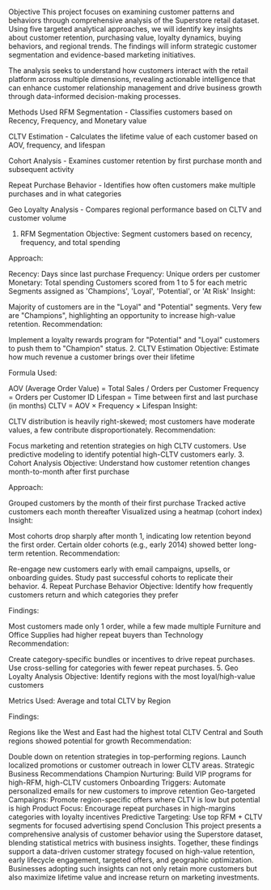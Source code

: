 Objective
This project focuses on examining customer patterns and behaviors through comprehensive analysis of the Superstore retail dataset. Using five targeted analytical approaches, we will identify key insights about customer retention, purchasing value, loyalty dynamics, buying behaviors, and regional trends. The findings will inform strategic customer segmentation and evidence-based marketing initiatives.

The analysis seeks to understand how customers interact with the retail platform across multiple dimensions, revealing actionable intelligence that can enhance customer relationship management and drive business growth through data-informed decision-making processes.

Methods Used
RFM Segmentation - Classifies customers based on Recency, Frequency, and Monetary value

CLTV Estimation - Calculates the lifetime value of each customer based on AOV, frequency, and lifespan

Cohort Analysis - Examines customer retention by first purchase month and subsequent activity

Repeat Purchase Behavior - Identifies how often customers make multiple purchases and in what categories

Geo Loyalty Analysis - Compares regional performance based on CLTV and customer volume

1. RFM Segmentation
Objective: Segment customers based on recency, frequency, and total spending

Approach:

Recency: Days since last purchase
Frequency: Unique orders per customer
Monetary: Total spending
Customers scored from 1 to 5 for each metric
Segments assigned as 'Champions', 'Loyal', 'Potential', or 'At Risk'
Insight:

Majority of customers are in the "Loyal" and "Potential" segments.
Very few are "Champions", highlighting an opportunity to increase high-value retention.
Recommendation:

Implement a loyalty rewards program for "Potential" and "Loyal" customers to push them to "Champion" status.
2. CLTV Estimation
Objective: Estimate how much revenue a customer brings over their lifetime

Formula Used:

AOV (Average Order Value) = Total Sales / Orders per Customer
Frequency = Orders per Customer ID
Lifespan = Time between first and last purchase (in months)
CLTV = AOV × Frequency × Lifespan
Insight:

CLTV distribution is heavily right-skewed; most customers have moderate values, a few contribute disproportionately.
Recommendation:

Focus marketing and retention strategies on high CLTV customers.
Use predictive modeling to identify potential high-CLTV customers early.
3. Cohort Analysis
Objective: Understand how customer retention changes month-to-month after first purchase

Approach:

Grouped customers by the month of their first purchase
Tracked active customers each month thereafter
Visualized using a heatmap (cohort index)
Insight:

Most cohorts drop sharply after month 1, indicating low retention beyond the first order.
Certain older cohorts (e.g., early 2014) showed better long-term retention.
Recommendation:

Re-engage new customers early with email campaigns, upsells, or onboarding guides.
Study past successful cohorts to replicate their behavior.
4. Repeat Purchase Behavior
Objective: Identify how frequently customers return and which categories they prefer

Findings:

Most customers made only 1 order, while a few made multiple
Furniture and Office Supplies had higher repeat buyers than Technology
Recommendation:

Create category-specific bundles or incentives to drive repeat purchases.
Use cross-selling for categories with fewer repeat purchases.
5. Geo Loyalty Analysis
Objective: Identify regions with the most loyal/high-value customers

Metrics Used: Average and total CLTV by Region

Findings:

Regions like the West and East had the highest total CLTV
Central and South regions showed potential for growth
Recommendation:

Double down on retention strategies in top-performing regions.
Launch localized promotions or customer outreach in lower CLTV areas.
Strategic Business Recommendations
Champion Nurturing: Build VIP programs for high-RFM, high-CLTV customers
Onboarding Triggers: Automate personalized emails for new customers to improve retention
Geo-targeted Campaigns: Promote region-specific offers where CLTV is low but potential is high
Product Focus: Encourage repeat purchases in high-margins categories with loyalty incentives
Predictive Targeting: Use top RFM + CLTV segments for focused advertising spend
Conclusion
This project presents a comprehensive analysis of customer behavior using the Superstore dataset, blending statistical metrics with business insights. Together, these findings support a data-driven customer strategy focused on high-value retention, early lifecycle engagement, targeted offers, and geographic optimization. Businesses adopting such insights can not only retain more customers but also maximize lifetime value and increase return on marketing investments.
